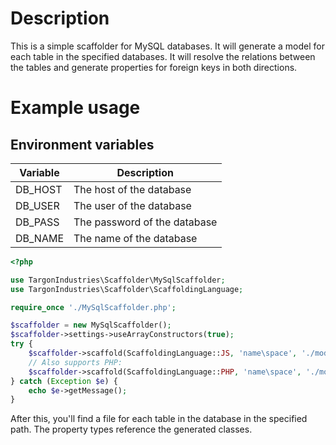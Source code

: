 # Description

This is a simple scaffolder for MySQL databases. It will generate a model for each table in the specified databases.
It will resolve the relations between the tables and generate properties for foreign keys in both directions.

# Example usage

## Environment variables

| Variable | Description                  |
|----------|------------------------------|
| DB_HOST  | The host of the database     |
| DB_USER  | The user of the database     |
| DB_PASS  | The password of the database |
| DB_NAME  | The name of the database     |

```php
<?php

use TargonIndustries\Scaffolder\MySqlScaffolder;
use TargonIndustries\Scaffolder\ScaffoldingLanguage;

require_once './MySqlScaffolder.php';

$scaffolder = new MySqlScaffolder();
$scaffolder->settings->useArrayConstructors(true);
try {
    $scaffolder->scaffold(ScaffoldingLanguage::JS, 'name\space', './models/somepath/js', 'somedb');
    // Also supports PHP:
    $scaffolder->scaffold(ScaffoldingLanguage::PHP, 'name\space', './models/somepath/php', 'somedb');
} catch (Exception $e) {
    echo $e->getMessage();
}
```

After this, you'll find a file for each table in the database in the specified path. The property types reference the generated classes.